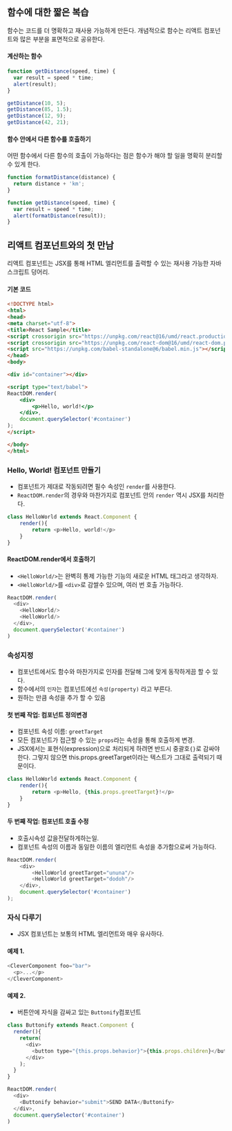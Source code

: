 ## 함수에 대한 짧은 복습
함수는 코드를 더 명확하고 재사용 가능하게 만든다. 개념적으로 함수는 리액트 컴포넌트와 많은 부분을 표면적으로 공유한다.

#### 계산하는 함수
``` js
function getDistance(speed, time) {
  var result = speed * time;
  alert(result);
}

getDistance(10, 5);
getDistance(85, 1.5);
getDistance(12, 9);
getDistance(42, 21);
```

#### 함수 안에서 다른 함수를 호출하기
어떤 함수에서 다른 함수의 호출이 가능하다는 점은 함수가 해야 할 일을 명확히 분리할 수 있게 한다. 
``` js
function formatDistance(distance) {
  return distance + 'km';
}

function getDistance(speed, time) {
  var result = speed * time;
  alert(formatDistance(result));
}
```

## 리액트 컴포넌트와의 첫 만남
리액트 컴포넌트는 JSX를 통해 HTML 엘리먼트를 출력할 수 있는 재사용 가능한 자바스크립트 덩어리. 
#### 기본 코드
``` html
<!DOCTYPE html>
<html>
<head>
<meta charset="utf-8">
<title>React Sample</title>
<script crossorigin src="https://unpkg.com/react@16/umd/react.production.min.js"></script>
<script crossorigin src="https://unpkg.com/react-dom@16/umd/react-dom.production.min.js"></script>
<script src="https://unpkg.com/babel-standalone@6/babel.min.js"></script>
</head>
<body>

<div id="container"></div>

<script type="text/babel">
ReactDOM.render(
    <div>
        <p>Hello, world!</p>
    </div>,
    document.querySelector('#container')
);
</script>

</body>
</html>
```
### Hello, World! 컴포넌트 만들기
- 컴포넌트가 제대로 작동되려면 필수 속성인 ```render```를 사용한다.
- ```ReactDOM.render```의 경우와 마찬가지로 컴포넌트 안의 ```render``` 역시 JSX를 처리한다.
``` js
class HelloWorld extends React.Component {
    render(){
        return <p>Hello, world!</p>
    }
}
```

#### ReactDOM.render에서 호출하기
- ```<HelloWorld/>```는 완벽히 통제 가능한 기능의 새로운 HTML 태그라고 생각하자.
- ```<HelloWorld/>```를 ```<div>```로 감쌀수 있으며, 여러 번 호출 가능하다.
``` js
ReactDOM.render(
  <div>
    <HelloWorld/>
    <HelloWorld/>
  </div>,
  document.querySelector('#container')
)
```
### 속성지정
- 컴포넌트에서도 함수와 마찬가지로 인자를 전달해 그에 맞게 동작하게끔 할 수 있다. 
- 함수에서의 ```인자```는 컴포넌트에선 ```속성(property)``` 라고 부른다.
- 원하는 만큼 속성을 추가 할 수 있음
#### 첫 번째 작업: 컴포넌트 정의변경
- 컴포넌트 속성 이름: ```greetTarget```
- 모든 컴포넌트가 접근할 수 있는 ```props```라는 속성을 통해 호출하게 변경.
- JSX에서는 표현식(expression)으로 처리되게 하려면 반드시 중괄호```{}```로 감싸야 한다.  그렇지 않으면 this.props.greetTarget이라는 텍스트가 그대로 출력되기 때문이다.
```js
class HelloWorld extends React.Component {
    render(){
        return <p>Hello, {this.props.greetTarget}!</p>
    }
}
```
#### 두 번째 작업: 컴포넌트 호출 수정
- 호출시속성 값을전달하게하는일.
- 컴포넌트 속성의 이름과 동일한 이름의 엘리먼트 속성을 추가함으로써 가능하다.
```js
ReactDOM.render(
    <div>
        <HelloWorld greetTarget="ununa"/>
        <HelloWorld greetTarget="dodoh"/>
    </div>,
    document.querySelector('#container')
);
```

### 자식 다루기
- JSX 컴포넌트는 보통의 HTML 엘리먼트와 매우 유사하다.
#### 예제 1.
``` js
<CleverComponent foo="bar">
  <p>...</p>
</CleverComponent>
```
#### 예제 2.
- 버튼안에 자식을 감싸고 있는 ```Buttonify```컴포넌트
``` js
class Buttonify extends React.Component {
  render(){
    return(
      <div>
        <button type="{this.props.behavior}">{this.props.children}</button>
      </div>
    );
  }
}

ReactDOM.render(
  <div>
    <Buttonify behavior="submit">SEND DATA</Buttonify>
  </div>,
  document.querySelector('#container')
)
```



